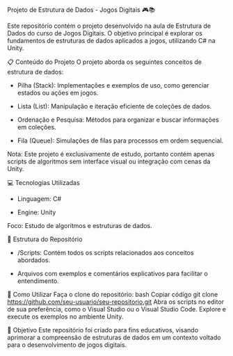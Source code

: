Projeto de Estrutura de Dados - Jogos Digitais 🎮📚

Este repositório contém o projeto desenvolvido na aula de Estrutura de Dados do curso de Jogos Digitais. O objetivo principal é explorar os fundamentos de estruturas de dados aplicados a jogos, utilizando C# na Unity.

📋 Conteúdo do Projeto
O projeto aborda os seguintes conceitos de estrutura de dados:

- Pilha (Stack): Implementações e exemplos de uso, como gerenciar estados ou ações em jogos.

- Lista (List): Manipulação e iteração eficiente de coleções de dados.

- Ordenação e Pesquisa: Métodos para organizar e buscar informações em coleções.

- Fila (Queue): Simulações de filas para processos em ordem sequencial.

Nota: Este projeto é exclusivamente de estudo, portanto contém apenas scripts de algoritmos sem interface visual ou integração com cenas da Unity.

💻 Tecnologias Utilizadas

- Linguagem: C#
  
- Engine: Unity

Foco: Estudo de algoritmos e estruturas de dados.

📁 Estrutura do Repositório

- /Scripts: Contém todos os scripts relacionados aos conceitos abordados.
  
- Arquivos com exemplos e comentários explicativos para facilitar o entendimento.

🚀 Como Utilizar
Faça o clone do repositório:
bash
Copiar código
git clone https://github.com/seu-usuario/seu-repositorio.git
Abra os scripts no editor de sua preferência, como o Visual Studio ou o Visual Studio Code.
Explore e execute os exemplos no ambiente Unity.

🎯 Objetivo
Este repositório foi criado para fins educativos, visando aprimorar a compreensão de estruturas de dados em um contexto voltado para o desenvolvimento de jogos digitais.

